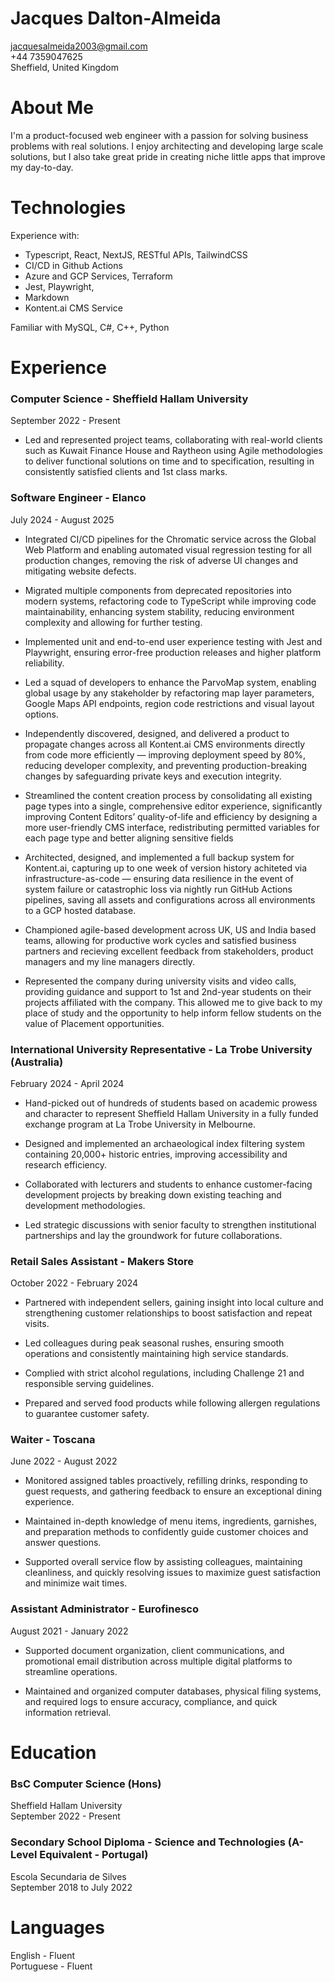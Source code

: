 # Jacques Dalton-Almeida

jacquesalmeida2003@gmail.com  
+44 7359047625  
Sheffield, United Kingdom

# About Me

I'm a product-focused web engineer with a passion for solving business problems with real solutions. I enjoy architecting and developing large scale solutions, but I also take great pride in creating niche little apps that improve my day-to-day.

# Technologies

Experience with: 

- Typescript, React, NextJS, RESTful APIs, TailwindCSS
- CI/CD in Github Actions
- Azure and GCP Services, Terraform
- Jest, Playwright,
- Markdown
- Kontent.ai CMS Service

Familiar with MySQL, C#, C++, Python

# Experience

### Computer Science - Sheffield Hallam University

September 2022 - Present

- Led and represented project teams, collaborating with real-world clients such as Kuwait Finance House and Raytheon using Agile methodologies to deliver functional solutions on time and to specification, resulting in consistently satisfied clients and 1st class marks.

### Software Engineer - Elanco

July 2024 - August 2025

- Integrated CI/CD pipelines for the Chromatic service across the Global Web Platform and enabling automated visual regression testing for all production changes, removing the risk of adverse UI changes and mitigating website defects.

- Migrated multiple components from deprecated repositories into modern systems, refactoring code to TypeScript while improving code maintainability, enhancing system stability, reducing environment complexity and allowing for further testing.

- Implemented unit and end-to-end user experience testing with Jest and Playwright, ensuring error-free production releases and higher platform reliability.

- Led a squad of developers to enhance the ParvoMap system, enabling global usage by any stakeholder by refactoring map layer parameters, Google Maps API endpoints, region code restrictions and visual layout options.

- Independently discovered, designed, and delivered a product to propagate changes across all Kontent.ai CMS environments directly from code more efficiently — improving deployment speed by 80%, reducing developer complexity, and preventing production-breaking changes by safeguarding private keys and execution integrity.

- Streamlined the content creation process by consolidating all existing page types into a single, comprehensive editor experience, significantly improving Content Editors’ quality-of-life and efficiency by designing a more user-friendly CMS interface, redistributing permitted variables for each page type and better aligning sensitive fields  

- Architected, designed, and implemented a full backup system for Kontent.ai, capturing up to one week of version history achiteted via infrastructure-as-code — ensuring data resilience in the event of system failure or catastrophic loss via nightly run GitHub Actions pipelines, saving all assets and configurations across all environments to a GCP hosted database.

- Championed agile-based development across UK, US and India based teams, allowing for productive work cycles and satisfied business partners and recieving excellent feedback from stakeholders, product managers and my line managers directly.

- Represented the company during university visits and video calls, providing guidance and support to 1st and 2nd-year students on their projects affiliated with the company. This allowed me to give back to my place of study and the opportunity to help inform fellow students on the value of Placement opportunities.

### International University Representative - La Trobe University (Australia)

February 2024 - April 2024

- Hand-picked out of hundreds of students based on academic prowess and character to represent Sheffield Hallam University in a fully funded exchange program at La Trobe University in Melbourne.

- Designed and implemented an archaeological index filtering system containing 20,000+ historic entries, improving accessibility and research efficiency.

- Collaborated with lecturers and students to enhance customer-facing development projects by breaking down existing teaching and development methodologies.

- Led strategic discussions with senior faculty to strengthen institutional partnerships and lay the groundwork for future collaborations.

### Retail Sales Assistant - Makers Store

October 2022 - February 2024

- Partnered with independent sellers, gaining insight into local culture and strengthening customer relationships to boost satisfaction and repeat visits.

- Led colleagues during peak seasonal rushes, ensuring smooth operations and consistently maintaining high service standards.

- Complied with strict alcohol regulations, including Challenge 21 and responsible serving guidelines.

- Prepared and served food products while following allergen regulations to guarantee customer safety.

### Waiter - Toscana

June 2022 - August 2022

- Monitored assigned tables proactively, refilling drinks, responding to guest requests, and gathering feedback to ensure an exceptional dining experience.

- Maintained in-depth knowledge of menu items, ingredients, garnishes, and preparation methods to confidently guide customer choices and answer questions.

- Supported overall service flow by assisting colleagues, maintaining cleanliness, and quickly resolving issues to maximize guest satisfaction and minimize wait times.

### Assistant Administrator - Eurofinesco

August 2021 - January 2022

- Supported document organization, client communications, and promotional email distribution across multiple digital platforms to streamline operations.

- Maintained and organized computer databases, physical filing systems, and required logs to ensure accuracy, compliance, and quick information retrieval.

# Education

### BsC Computer Science (Hons)

Sheffield Hallam University  
September 2022 - Present

### Secondary School Diploma - Science and Technologies (A-Level Equivalent - Portugal)

Escola Secundaria de Silves  
September 2018 to July 2022

# Languages

English - Fluent  
Portuguese - Fluent

